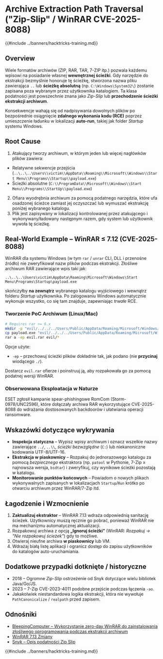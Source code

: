 # Archive Extraction Path Traversal ("Zip-Slip" / WinRAR CVE-2025-8088)

{{#include ../banners/hacktricks-training.md}}

## Overview

Wiele formatów archiwów (ZIP, RAR, TAR, 7-ZIP itp.) pozwala każdemu wpisowi na posiadanie własnej **wewnętrznej ścieżki**. Gdy narzędzie do ekstrakcji bezmyślnie honoruje tę ścieżkę, stworzona nazwa pliku zawierająca `..` lub **ścieżkę absolutną** (np. `C:\Windows\System32\`) zostanie zapisana poza wybranym przez użytkownika katalogiem. Ta klasa podatności jest powszechnie znana jako *Zip-Slip* lub **przechodzenie ścieżki ekstrakcji archiwum**.

Konsekwencje wahają się od nadpisywania dowolnych plików po bezpośrednie osiągnięcie **zdalnego wykonania kodu (RCE)** poprzez umieszczenie ładunku w lokalizacji **auto-run**, takiej jak folder *Startup* systemu Windows.

## Root Cause

1. Atakujący tworzy archiwum, w którym jeden lub więcej nagłówków plików zawiera:
* Relatywne sekwencje przejścia (`..\..\..\Users\\victim\\AppData\\Roaming\\Microsoft\\Windows\\Start Menu\\Programs\\Startup\\payload.exe`)
* Ścieżki absolutne (`C:\\ProgramData\\Microsoft\\Windows\\Start Menu\\Programs\\StartUp\\payload.exe`)
2. Ofiara wyodrębnia archiwum za pomocą podatnego narzędzia, które ufa osadzonej ścieżce zamiast jej oczyszczać lub wymuszać ekstrakcję poniżej wybranego katalogu.
3. Plik jest zapisywany w lokalizacji kontrolowanej przez atakującego i wykonywany/ładowany następnym razem, gdy system lub użytkownik wywoła tę ścieżkę.

## Real-World Example – WinRAR ≤ 7.12 (CVE-2025-8088)

WinRAR dla systemu Windows (w tym `rar` / `unrar` CLI, DLL i przenośne źródło) nie zweryfikował nazw plików podczas ekstrakcji. Złośliwe archiwum RAR zawierające wpis taki jak:
```text
..\..\..\Users\victim\AppData\Roaming\Microsoft\Windows\Start Menu\Programs\Startup\payload.exe
```
skończyłby **na zewnątrz** wybranego katalogu wyjściowego i wewnątrz folderu *Startup* użytkownika. Po zalogowaniu Windows automatycznie wykonuje wszystko, co się tam znajduje, zapewniając *trwałe* RCE.

### Tworzenie PoC Archiwum (Linux/Mac)
```bash
# Requires rar >= 6.x
mkdir -p "evil/../../../Users/Public/AppData/Roaming/Microsoft/Windows/Start Menu/Programs/Startup"
cp payload.exe "evil/../../../Users/Public/AppData/Roaming/Microsoft/Windows/Start Menu/Programs/Startup/"
rar a -ep evil.rar evil/*
```
Opcje użyte:
* `-ep`  – przechowuj ścieżki plików dokładnie tak, jak podano (nie **przycinaj** wiodącego `./`).

Dostarcz `evil.rar` ofierze i poinstruuj ją, aby rozpakowała go za pomocą podatnej wersji WinRAR.

### Obserwowana Eksploatacja w Naturze

ESET zgłosił kampanie spear-phishingowe RomCom (Storm-0978/UNC2596), które dołączały archiwa RAR wykorzystujące CVE-2025-8088 do wdrażania dostosowanych backdoorów i ułatwiania operacji ransomware.

## Wskazówki dotyczące wykrywania

* **Inspekcja statyczna** – Wypisz wpisy archiwum i oznacz wszelkie nazwy zawierające `../`, `..\\`, *ścieżki bezwzględne* (`C:`) lub niekanoniczne kodowania UTF-8/UTF-16.
* **Ekstrakcja w piaskownicy** – Rozpakuj do jednorazowego katalogu za pomocą *bezpiecznego* ekstraktora (np. `patool` w Pythonie, 7-Zip ≥ najnowsza wersja, `bsdtar`) i zweryfikuj, czy wynikowe ścieżki pozostają w katalogu.
* **Monitorowanie punktów końcowych** – Powiadom o nowych plikach wykonywalnych zapisanych w lokalizacjach `Startup`/`Run` krótko po otwarciu archiwum przez WinRAR/7-Zip itd.

## Łagodzenie i Wzmocnienie

1. **Zaktualizuj ekstraktor** – WinRAR 7.13 wdraża odpowiednią sanitację ścieżek. Użytkownicy muszą ręcznie go pobrać, ponieważ WinRAR nie ma mechanizmu automatycznej aktualizacji.
2. Rozpakowuj archiwa z opcją **„Ignoruj ścieżki”** (WinRAR: *Rozpakuj → "Nie rozpakowuj ścieżek"*) gdy to możliwe.
3. Otwieraj nieufne archiwa **w piaskownicy** lub VM.
4. Wdrażaj białą listę aplikacji i ogranicz dostęp do zapisu użytkowników do katalogów auto-uruchamiania.

## Dodatkowe przypadki dotknięte / historyczne

* 2018 – Ogromne *Zip-Slip* ostrzeżenie od Snyk dotyczące wielu bibliotek Java/Go/JS.
* 2023 – 7-Zip CVE-2023-4011 podobne przejście podczas łączenia `-ao`.
* Jakakolwiek niestandardowa logika ekstrakcji, która nie wywołuje `PathCanonicalize` / `realpath` przed zapisem.

## Odnośniki

- [BleepingComputer – Wykorzystanie zero-day WinRAR do zainstalowania złośliwego oprogramowania podczas ekstrakcji archiwum](https://www.bleepingcomputer.com/news/security/winrar-zero-day-flaw-exploited-by-romcom-hackers-in-phishing-attacks/)
- [WinRAR 7.13 Zmiany](https://www.win-rar.com/singlenewsview.html?&L=0&tx_ttnews%5Btt_news%5D=283&cHash=a64b4a8f662d3639dec8d65f47bc93c5)
- [Snyk – Opis podatności Zip Slip](https://snyk.io/research/zip-slip-vulnerability)

{{#include ../banners/hacktricks-training.md}}
